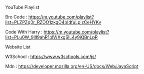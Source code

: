 YouTube Playlist

Bro Code : 
https://m.youtube.com/playlist?list=PLZPZq0r_RZOO1zkgO4bIdfuLpizCeHYKv

Code With Harry : 
https://m.youtube.com/playlist?list=PLu0W_9lII9ahR1blWXxgSlL4y9iQBnLpR



Website List

W3School : https://www.w3schools.com/js/

Mdn : https://developer.mozilla.org/en-US/docs/Web/JavaScript